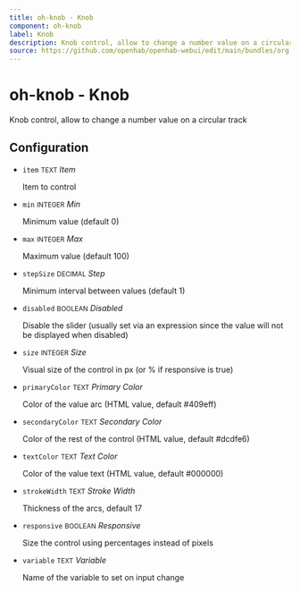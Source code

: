 ```yaml
---
title: oh-knob - Knob
component: oh-knob
label: Knob
description: Knob control, allow to change a number value on a circular track
source: https://github.com/openhab/openhab-webui/edit/main/bundles/org.openhab.ui/doc/components/oh-knob.md
---
```


# oh-knob - Knob

<!-- GENERATED componentDescription -->
Knob control, allow to change a number value on a circular track
<!-- GENERATED /componentDescription -->

## Configuration

<!-- GENERATED props -->

- `item` <small>TEXT</small> _Item_

  Item to control

- `min` <small>INTEGER</small> _Min_

  Minimum value (default 0)

- `max` <small>INTEGER</small> _Max_

  Maximum value (default 100)

- `stepSize` <small>DECIMAL</small> _Step_

  Minimum interval between values (default 1)

- `disabled` <small>BOOLEAN</small> _Disabled_

  Disable the slider (usually set via an expression since the value will not be displayed when disabled)

- `size` <small>INTEGER</small> _Size_

  Visual size of the control in px (or % if responsive is true)

- `primaryColor` <small>TEXT</small> _Primary Color_

  Color of the value arc (HTML value, default #409eff)

- `secondaryColor` <small>TEXT</small> _Secondary Color_

  Color of the rest of the control (HTML value, default #dcdfe6)

- `textColor` <small>TEXT</small> _Text Color_

  Color of the value text (HTML value, default #000000)

- `strokeWidth` <small>TEXT</small> _Stroke Width_

  Thickness of the arcs, default 17

- `responsive` <small>BOOLEAN</small> _Responsive_

  Size the control using percentages instead of pixels

- `variable` <small>TEXT</small> _Variable_

  Name of the variable to set on input change

<!-- GENERATED /props -->
